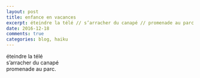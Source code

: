 ```yaml
---
layout: post
title: enfance en vacances
excerpt: éteindre la télé // s’arracher du canapé // promenade au parc.  
date: 2016-12-18 
comments: true
categories: blog, haiku 
---
```


éteindre la télé <br>
s’arracher du canapé <br>
promenade au parc.  
